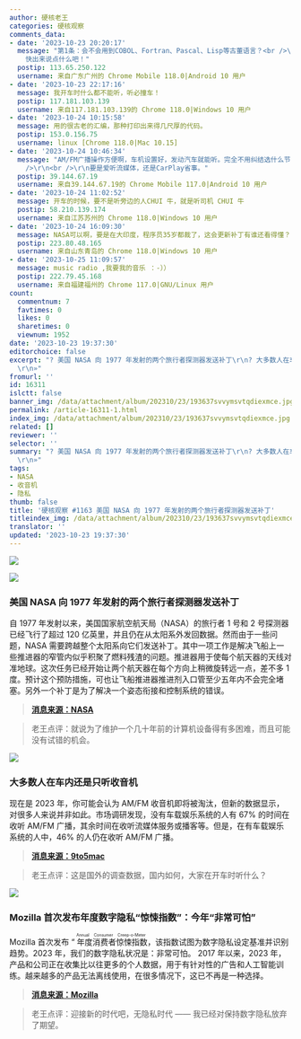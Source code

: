 ```yaml
---
author: 硬核老王
categories: 硬核观察
comments_data:
- date: '2023-10-23 20:20:17'
  message: "第1条：会不会用到COBOL、Fortran、Pascal、Lisp等古董语言？<br />\r\n第2条：可以玩玩WebSDR<br />\r\n第3条：@斯诺登
    快出来说点什么吧！"
  postip: 113.65.250.122
  username: 来自广东广州的 Chrome Mobile 118.0|Android 10 用户
- date: '2023-10-23 22:17:16'
  message: 我开车时什么都不能听，听必撞车！
  postip: 117.181.103.139
  username: 来自117.181.103.139的 Chrome 118.0|Windows 10 用户
- date: '2023-10-24 10:15:58'
  message: 用的很古老的汇编，那种打印出来得几尺厚的代码。
  postip: 153.0.156.75
  username: linux [Chrome 118.0|Mac 10.15]
- date: '2023-10-24 10:46:34'
  message: "AM/FM广播操作方便啊，车机设置好，发动汽车就能听。完全不用纠结选什么节目，跟着广播听就是了。<br />\r\n<br />\r\n至于流媒体播客，你有喜欢听的播放列表还差不多，不然选啥内容够你纠结的。而且，有些安卓车机，操作车载流媒体APP也很不方便，得在它们的界面折腾一番。<br
    />\r\n<br />\r\n要是爱听流媒体，还是CarPlay省事。"
  postip: 39.144.67.19
  username: 来自39.144.67.19的 Chrome Mobile 117.0|Android 10 用户
- date: '2023-10-24 11:02:52'
  message: 开车的时候，要不是听旁边的人CHUI 牛，就是听司机 CHUI 牛
  postip: 58.210.139.174
  username: 来自江苏苏州的 Chrome 118.0|Windows 10 用户
- date: '2023-10-24 16:09:30'
  message: NASA可以啊，要是在大印度，程序员35岁都裁了，这会更新补丁有谁还看得懂？
  postip: 223.80.48.165
  username: 来自山东青岛的 Chrome 118.0|Windows 10 用户
- date: '2023-10-25 11:09:57'
  message: music radio ,我要我的音乐 ：-））
  postip: 222.79.45.168
  username: 来自福建福州的 Chrome 117.0|GNU/Linux 用户
count:
  commentnum: 7
  favtimes: 0
  likes: 0
  sharetimes: 0
  viewnum: 1952
date: '2023-10-23 19:37:30'
editorchoice: false
excerpt: "? 美国 NASA 向 1977 年发射的两个旅行者探测器发送补丁\r\n? 大多数人在车内还是只听收音机\r\n? Mozilla 首次发布年度数字隐私“惊悚指数”：今年“非常可怕”\r\n»
  \r\n»"
fromurl: ''
id: 16311
islctt: false
banner_img: /data/attachment/album/202310/23/193637svvymsvtqdiexmce.jpg
permalink: /article-16311-1.html
index_img: /data/attachment/album/202310/23/193637svvymsvtqdiexmce.jpg
related: []
reviewer: ''
selector: ''
summary: "? 美国 NASA 向 1977 年发射的两个旅行者探测器发送补丁\r\n? 大多数人在车内还是只听收音机\r\n? Mozilla 首次发布年度数字隐私“惊悚指数”：今年“非常可怕”\r\n»
  \r\n»"
tags:
- NASA
- 收音机
- 隐私
thumb: false
title: '硬核观察 #1163 美国 NASA 向 1977 年发射的两个旅行者探测器发送补丁'
titleindex_img: /data/attachment/album/202310/23/193637svvymsvtqdiexmce.jpg
translator: ''
updated: '2023-10-23 19:37:30'
---
```


![](/data/attachment/album/202310/23/193637svvymsvtqdiexmce.jpg)


![](/data/attachment/album/202310/23/193645kwzf8qtynvf8of7k.jpg)


### 美国 NASA 向 1977 年发射的两个旅行者探测器发送补丁


自 1977 年发射以来，美国国家航空航天局（NASA）的旅行者 1 号和 2 号探测器已经飞行了超过 120 亿英里，并且仍在从太阳系外发回数据。然而由于一些问题，NASA 需要跨越整个太阳系向它们发送补丁。其中一项工作是解决飞船上一些推进器的窄管内似乎积聚了燃料残渣的问题。推进器用于使每个航天器的天线对准地球。这次任务已经开始让两个航天器在每个方向上稍微旋转远一点，差不多 1 度。预计这个预防措施，可也让飞船推进器推进剂入口管至少五年内不会完全堵塞。另外一个补丁是为了解决一个姿态衔接和控制系统的错误。



> 
> **[消息来源：NASA](https://www.jpl.nasa.gov/news/nasas-voyager-team-focuses-on-software-patch-thrusters)**
> 
> 
> 



> 
> 老王点评：就说为了维护一个几十年前的计算机设备得有多困难，而且可能没有试错的机会。
> 
> 
> 


![](/data/attachment/album/202310/23/193657dapwsuzq64u6awjs.jpg)


### 大多数人在车内还是只听收音机


现在是 2023 年，你可能会认为 AM/FM 收音机即将被淘汰，但新的数据显示，对很多人来说并非如此。市场调研发现，没有车载娱乐系统的人有 67% 的时间在收听 AM/FM 广播，其余时间在收听流媒体服务或播客等。但是，在有车载娱乐系统的人中，46% 的人仍在收听 AM/FM 广播。



> 
> **[消息来源：9to5mac](https://9to5mac.com/2023/10/20/carplay-am-fm-radio-data/)**
> 
> 
> 



> 
> 老王点评：这是国外的调查数据，国内如何，大家在开车时听什么？
> 
> 
> 


![](/data/attachment/album/202310/23/193710ebvi2zxglrqvhvk6.jpg)


### Mozilla 首次发布年度数字隐私“惊悚指数”：今年“非常可怕”


Mozilla 首次发布 “<ruby> 年度消费者惊悚指数 <rt>  Annual Consumer Creep-o-Meter </rt></ruby>，该指数试图为数字隐私设定基准并识别趋势。2023 年，我们的数字隐私状况是：非常可怕。 2017 年以来，2023 年，产品和公司正在收集比以往更多的个人数据，用于有针对性的广告和人工智能训练。越来越多的产品无法离线使用，在很多情况下，这已不再是一种选择。



> 
> **[消息来源：Mozilla](https://foundation.mozilla.org/en/privacynotincluded/articles/annual-creep-o-meter/)**
> 
> 
> 



> 
> 老王点评：迎接新的时代吧，无隐私时代 —— 我已经对保持数字隐私放弃了期望。
> 
> 
>
